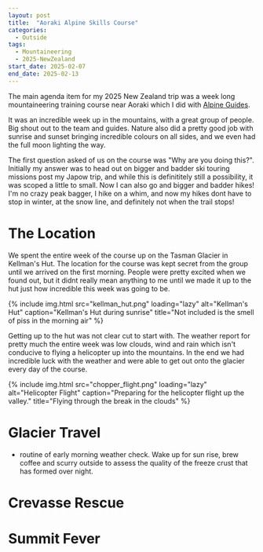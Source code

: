 ```yaml
---
layout: post
title:  "Aoraki Alpine Skills Course"
categories:
  - Outside
tags:
  - Mountaineering
  - 2025-NewZealand
start_date: 2025-02-07
end_date: 2025-02-13
---
```

The main agenda item for my 2025 New Zealand trip was a week long mountaineering training course near Aoraki which I did with [Alpine Guides](https://alpineguides.co.nz/alpine-skills-course).

It was an incredible week up in the mountains, with a great group of people. Big shout out to the team and guides.
Nature also did a pretty good job with sunrise and sunset bringing incredible colours on all sides, and we even had the full moon lighting the way.

The first question asked of us on the course was "Why are you doing this?".
Initially my answer was to head out on bigger and badder ski touring missions post my Japow trip, and while this is definititely still a possibility, it was scoped a little to small.
Now I can also go and bigger and badder hikes! I'm no crazy peak bagger, I hike on a whim, and now my hikes dont have to stop in winter, at the snow line, and definitely not when the trail stops!


# The Location
We spent the entire week of the course up on the Tasman Glacier in Kellman's Hut.
The location for the course was kept secret from the group until we arrived on the first morning.
People were pretty excited when we found out, but it didnt really mean anything to me until we made it up to the hut just how incredible this week was going to be.


{% include img.html src="kellman_hut.png" loading="lazy" alt="Kellman's Hut" caption="Kellman's Hut during sunrise" title="Not included is the smell of piss in the morning air" %}


Getting up to the hut was not clear cut to start with.
The weather report for pretty much the entire week was low clouds, wind and rain which isn't conducive to flying a helicopter up into the mountains.
In the end we had incredible luck with the weather and were able to get out onto the glacier every day of the course.


{% include img.html src="chopper_flight.png" loading="lazy" alt="Helicopter Flight" caption="Preparing for the helicopter flight up the valley." title="Flying through the break in the clouds" %}


# Glacier Travel

* routine of early morning weather check. Wake up for sun rise, brew coffee and scurry outside to assess the quality of the freeze crust that has formed over night.

# Crevasse Rescue

# Summit Fever